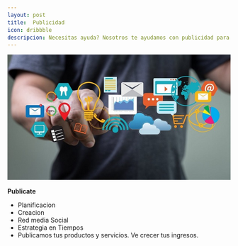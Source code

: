 ```yaml
---
layout: post
title:  Publicidad
icon: dribbble
descripcion: Necesitas ayuda? Nosotros te ayudamos con publicidad para tus servicios y promociones en la mejor pagina web del Rosarito Centro
---
```


![Publicidad](\assets\img\slide\Publicidad.jpg)

**Publicate**
* Planificacion 
* Creacion                    
* Red media Social
* Estrategia en Tiempos
* Publicamos tus productos y servicios. Ve crecer tus ingresos. 